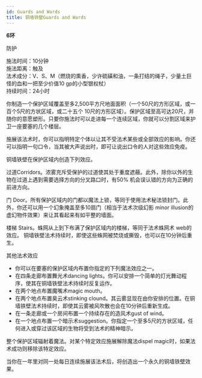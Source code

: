 ```yaml
---
id: Guards and Wards
title: 铜墙铁壁Guards and Wards
---
```


**6环**

防护

施法时间：10分钟  
施法距离：触及  
法术成分：V、S、M（燃烧的熏香，少许硫磺和油，一条打结的绳子，少量土巨怪的血和一把至少价值10 gp的小型银权杖）  
持续时间：24小时  


你制造一个保护区域覆盖至多2,500平方尺地面面积（一个50尺的方形区域，或一百个5尺的方状区域，或二十五个
10尺的方形区域）。保护区域至高可达20尺，并随你的意愿塑形。只要你施法时可以走进每一个连续区域，你就可以分割区域来护卫一座要塞的几个楼层。


施展该法术时，你可以指明特定个体以让其不受法术某些或全部效应的影响。你还可以指明一句口令，当其被大声说出时，即可让说出口令的人对这些效应免疫。

铜墙铁壁在保护区域内创造下列效应。


过道Corridors。浓雾充斥受保护的过道使其处于重度遮蔽。此外，除你以外的生物在过道上遇到需要选择方向的分叉路口时，有50% 机会误认错的方向为正确的前进方向。

门
Door。所有保护区域内的门都以魔法上锁，等同于使用法术秘法锁封门。此外，你还可以用一个幻象掩盖至多10扇门（相当于法术次级幻影
minor illusion的虚幻物件效果）来让其看起来有如平整的墙面。

楼梯
Stairs。蛛网从上到下布满了保护区域内的楼梯，等同于法术蛛网术
web的效应。
铜墙铁壁法术持续时，即使这些蛛网被焚烧或撕毁，也可以在10分钟后重生。

其他法术效应
- 你可以在要塞的保护区域内布置你指定的下列魔法效应之一。
- 在四条走廊布置舞光术dancing lights。你可以安排一个简单的灯光舞动程序，使其在铜墙铁壁法术持续时反复运作。
- 在两个地点布置魔嘴术magic mouth。
- 在两个地点布置臭云术stinking clound。其云雾显现在由你安排的位置。在铜墙铁壁法术持续时，即使其云雾被风吹散也会在10分钟后重新生成。
- 在一条走廊或一个房间布置一个持续存在的造风术gust of wind。
- 在一个地点布置一个暗示术suggestion。你指定一个至多5尺的方状区域，任何进入或穿过该区域的生物将受到法术的精神暗示。

整个保护区域辐射着魔法。对某个特定效应施展解除魔法dispel magic时，如果法术成功则移除该特定效应。

当你在一年里对同一处每日连续施展该法术后，将创造出一个永久的铜墙铁壁效果。
